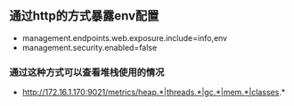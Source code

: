 ## 通过http的方式暴露env配置

- management.endpoints.web.exposure.include=info,env
- management.security.enabled=false

### 通过这种方式可以查看堆栈使用的情况

- http://172.16.1.170:9021/metrics/heap.*|threads.*|gc.*|mem.*|classes.*
